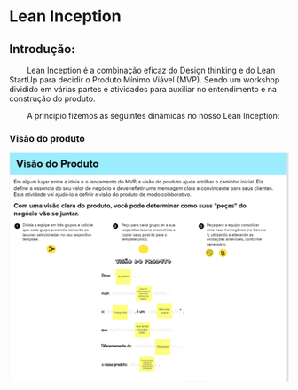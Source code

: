# Lean Inception

## Introdução:
&emsp;&emsp; Lean Inception é a combinação eficaz do Design thinking e do Lean StartUp para decidir o Produto Mínimo Viável (MVP). Sendo um workshop dividido em várias partes e atividades para auxiliar no entendimento e na construção do produto.

&emsp;&emsp; A princípio fizemos as seguintes dinâmicas no nosso Lean Inception:

### Visão do produto

![](./assets\LeanInception\VisaodoProduto1.png)
